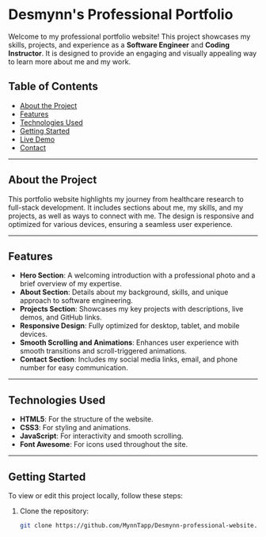 
# Desmynn's Professional Portfolio

Welcome to my professional portfolio website! This project showcases my skills, projects, and experience as a **Software Engineer** and **Coding Instructor**. It is designed to provide an engaging and visually appealing way to learn more about me and my work.

## Table of Contents

- [About the Project](#about-the-project)
- [Features](#features)
- [Technologies Used](#technologies-used)
- [Getting Started](#getting-started)
- [Live Demo](#live-demo)
- [Contact](#contact)

---

## About the Project

This portfolio website highlights my journey from healthcare research to full-stack development. It includes sections about me, my skills, and my projects, as well as ways to connect with me. The design is responsive and optimized for various devices, ensuring a seamless user experience.

---

## Features

- **Hero Section**: A welcoming introduction with a professional photo and a brief overview of my expertise.
- **About Section**: Details about my background, skills, and unique approach to software engineering.
- **Projects Section**: Showcases my key projects with descriptions, live demos, and GitHub links.
- **Responsive Design**: Fully optimized for desktop, tablet, and mobile devices.
- **Smooth Scrolling and Animations**: Enhances user experience with smooth transitions and scroll-triggered animations.
- **Contact Section**: Includes my social media links, email, and phone number for easy communication.

---

## Technologies Used

- **HTML5**: For the structure of the website.
- **CSS3**: For styling and animations.
- **JavaScript**: For interactivity and smooth scrolling.
- **Font Awesome**: For icons used throughout the site.

---

## Getting Started

To view or edit this project locally, follow these steps:

1. Clone the repository:
   ```bash
   git clone https://github.com/MynnTapp/Desmynn-professional-website.git
   ```
